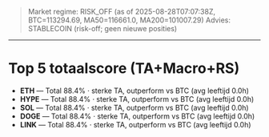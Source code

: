 > Market regime: RISK_OFF (as of 2025-08-28T07:07:38Z, BTC=113294.69, MA50=116661.0, MA200=101007.29)
> Advies: STABLECOIN (risk-off; geen nieuwe posities)

---
# Top 5 totaalscore (TA+Macro+RS)

- **ETH** — Total 88.4% · sterke TA, outperform vs BTC (avg leeftijd 0.0h)
- **HYPE** — Total 88.4% · sterke TA, outperform vs BTC (avg leeftijd 0.0h)
- **SOL** — Total 88.4% · sterke TA, outperform vs BTC (avg leeftijd 0.0h)
- **DOGE** — Total 88.4% · sterke TA, outperform vs BTC (avg leeftijd 0.0h)
- **LINK** — Total 88.4% · sterke TA, outperform vs BTC (avg leeftijd 0.0h)